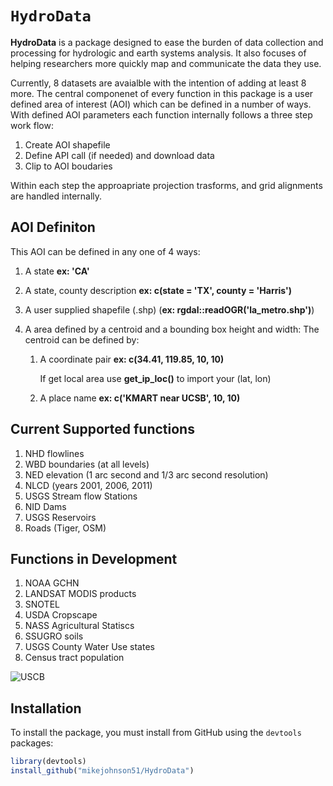 `HydroData`
================

**HydroData** is a package designed to ease the burden of data collection and processing for hydrologic and earth systems analysis. It also focuses of helping researchers more quickly map and communicate the data they use.

Currently, 8 datasets are avaialble with the intention of adding at least 8 more. The central componenet of every function in this package is a user defined area of interest (AOI) which can be defined in a number of ways. With defined AOI parameters each function internally follows a three step work flow:

1. Create AOI shapefile
2. Define API call (if needed) and download data  
3. Clip to AOI boudaries 

Within each step the approapriate projection trasforms, and grid alignments are handled internally. 

## AOI Definiton
This AOI can be defined in any one of 4 ways:

 1) A state **ex: 'CA'**
 2) A state, county description **ex: c(state = 'TX', county = 'Harris')**
 2) A user supplied shapefile (.shp) (**ex: rgdal::readOGR('la_metro.shp')**)
 3) A area defined by a centroid and a bounding box height and width:
      The centroid can be defined by:
        
       1. A coordinate pair **ex: c(34.41, 119.85, 10, 10)**
            
            If get local area use **get_ip_loc()** to import your (lat, lon)
        
       2. A place name **ex: c('KMART near UCSB', 10, 10)**
        
## Current Supported functions
 1) NHD flowlines
 2) WBD boundaries (at all levels)
 3) NED elevation (1 arc second and 1/3 arc second resolution) 
 4) NLCD (years 2001, 2006, 2011)
 5) USGS Stream flow Stations
 6) NID Dams
 7) USGS Reservoirs
 8) Roads (Tiger, OSM)
 
## Functions in Development
 1) NOAA GCHN
 2) LANDSAT MODIS products
 3) SNOTEL
 4) USDA Cropscape
 5) NASS Agricultural Statiscs
 6) SSUGRO soils
 7) USGS County Water Use states
 8) Census tract population
 
![USCB](https://www.ucsb.edu/graphic-identity/downloads/wave/ucsbwave-black.png)

## Installation

To install the  package, you must install from GitHub using the `devtools` packages:

```r
library(devtools)
install_github("mikejohnson51/HydroData")
```
